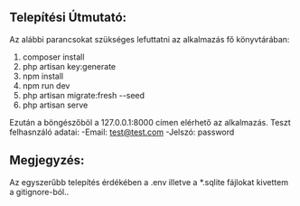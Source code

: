 ## Telepítési Útmutató:

Az alábbi parancsokat szükséges lefuttatni az alkalmazás fő könyvtárában:

1. composer install
2. php artisan key:generate
3. npm install
4. npm run dev
5. php artisan migrate:fresh --seed
6. php artisan serve

Ezután a böngészőböl a 127.0.0.1:8000 címen elérhető az alkalmazás.
Teszt felhasnzáló adatai:
-Email: test@test.com
-Jelszó: password

## Megjegyzés:
Az egyszerűbb telepítés érdékében a .env illetve a *.sqlite fájlokat kivettem a gitignore-ból..

